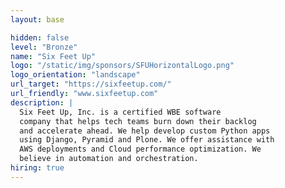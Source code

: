 ```yaml
---
layout: base

hidden: false
level: "Bronze"
name: "Six Feet Up"
logo: "/static/img/sponsors/SFUHorizontalLogo.png"
logo_orientation: "landscape"
url_target: "https://sixfeetup.com/"
url_friendly: "www.sixfeetup.com"
description: |
  Six Feet Up, Inc. is a certified WBE software
  company that helps tech teams burn down their backlog
  and accelerate ahead. We help develop custom Python apps
  using Django, Pyramid and Plone. We offer assistance with
  AWS deployments and Cloud performance optimization. We
  believe in automation and orchestration.
hiring: true
---
```

